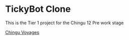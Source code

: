 <h1> TickyBot Clone</h1>
<p> This is the Tier 1 project for the Chingu 12 Pre work stage</p>
<a href="https://www.chingu.io/" target="_blank">Chingu Voyages</a>